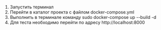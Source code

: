 1. Запустить терминал
2. Перейти в каталог проекта с файлом docker-compose.yml
3. Выполнить в терминале команду sudo docker-compose up --build -d
4. Для теста необходимо перейти по адресу http://localhost:8000
